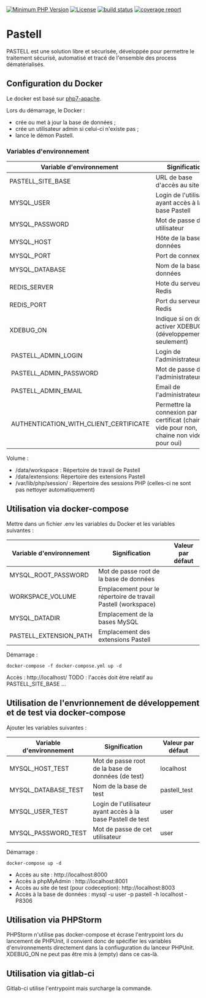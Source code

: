 [![Minimum PHP Version](http://img.shields.io/badge/php-%207.0-8892BF.svg)](https://php.net/)
[![License](https://img.shields.io/badge/licence-CeCILL%20v2-blue.svg)](http://www.cecill.info/licences/Licence_CeCILL_V2-fr.html)
[![build status](https://gitlab.libriciel.fr/pastell/pastell/badges/master/build.svg)](https://gitlab.libriciel.fr/pastell/pastell/commits/master)
[![coverage report](https://gitlab.libriciel.fr/pastell/pastell/badges/master/coverage.svg)](https://gitlab.libriciel.fr/pastell/pastell/commits/master)

# Pastell

PASTELL est une solution libre et sécurisée,
 développée pour permettre le traitement sécurisé, automatisé et tracé 
 de l'ensemble des process dématérialisés.

## Configuration du Docker

Le docker est basé sur [php7-apache](https://hub.docker.com/_/php/).

Lors du démarrage, le Docker :
- crée ou met à jour la base de données ;
- crée un utilisateur admin si celui-ci n'existe pas ; 
- lance le démon Pastell.
 
### Variables d'environnement

| Variable d'environnement | Signification | Valeur par défaut |
|----| ---- | ---- |
| PASTELL_SITE_BASE | URL de base d'accès au site | http://localhost/ |
| MYSQL_USER | Login de l'utilisateur ayant accès à la base Pastell | user |
| MYSQL_PASSWORD | Mot de passe de cet utilisateur | user |
| MYSQL_HOST | Hôte de la base de données | localhost
| MYSQL_PORT | Port de connexion | 3306 |
| MYSQL_DATABASE | Nom de la base de données | pastell |
| REDIS_SERVER | Hote du serveur Redis | (vide) |
| REDIS_PORT | Port du serveur Redis | 6379 |
| XDEBUG_ON | Indique si on doit activer XDEBUG (développement/test seulement) | (vide) |
| PASTELL_ADMIN_LOGIN | Login de l'administrateur | admin |
| PASTELL_ADMIN_PASSWORD | Mot de passe de l'administrateur | admin |
| PASTELL_ADMIN_EMAIL | Email de l'administrateur | noreply@libriciel.coop |
| AUTHENTICATION_WITH_CLIENT_CERTIFICATE | Permettre la connexion par certificat (chaine vide pour non, chaine non vide pour oui) | chaine vide |


Volume : 

- /data/workspace : Répertoire de travail de Pastell
- /data/extensions: Répertoire des extensions Pastell
- /var/lib/php/session/ : Répertoire des sessions PHP (celles-ci ne sont pas nettoyer automatiquement)


## Utilisation via docker-compose

Mettre dans un fichier .env les variables du Docker et les variables suivantes :

| Variable d'environnement | Signification | Valeur par défaut |
|----| ---- | ---- |
| MYSQL_ROOT_PASSWORD | Mot de passe root de la base de données |
| WORKSPACE_VOLUME | Emplacement pour le répertoire de travail Pastell (workspace) |
| MYSQL_DATADIR | Emplacement de la bases MySQL |
| PASTELL_EXTENSION_PATH | Emplacement des extensions Pastell|

Démarrage : 
```
docker-compose -f docker-compose.yml up -d
```


Accès : http://localhost/ TODO : l'accès doit être relatif au PASTELL_SITE_BASE ...

## Utilisation de l'envrionnement de développement et de test via docker-compose


Ajouter les variables suivantes : 

| Variable d'environnement | Signification | Valeur par défaut |
| ----| ---- | ---- |
| MYSQL_HOST_TEST | Mot de passe root de la base de données (de test) | localhost |
| MYSQL_DATABASE_TEST | Nom de la base de test | pastell_test |
| MYSQL_USER_TEST | Login de l'utilisateur ayant accès à la base Pastell de test | user |
| MYSQL_PASSWORD_TEST | Mot de passe de cet utilisateur | user |


Démarrage : 
```
docker-compose up -d
```

- Accès au site : http://localhost:8000
- Accès à phpMyAdmin : http://localhost:8001 
- Accès au site de test (pour codeception): http://localhost:8003
- Accès à la base de données : mysql -u user -p pastell -h localhost -P8306

## Utilisation via PHPStorm

PHPStorm n'utilise pas docker-compose et écrase l'entrypoint lors du lancement de PHPUnit, 
il convient donc de spécifier les variables d'environnements directement dans la confiuguration du lanceur PHPUnit.
XDEBUG_ON ne peut pas être mis à (empty) dans ce cas-là.


## Utilisation via gitlab-ci

Gitlab-ci utilise l'entrypoint mais surcharge la commande.
